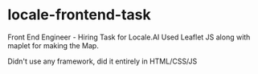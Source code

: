 # locale-frontend-task
Front End Engineer - Hiring Task for Locale.AI
Used Leaflet JS along with maplet for making the Map.

Didn't use any framework, did it entirely in HTML/CSS/JS
